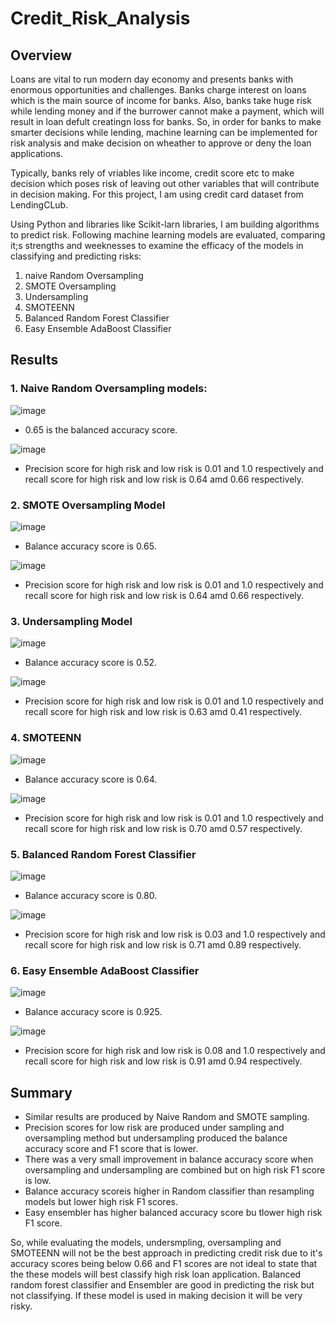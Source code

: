 # Credit_Risk_Analysis

## Overview

Loans are vital to run modern day economy and presents banks with enormous opportunities and challenges. Banks charge interest on loans which is the main source of income for banks. Also, banks take huge risk while lending money and if the burrower cannot make a payment, which will result in loan defult creatingn loss for banks. So, in order for banks to make smarter decisions while lending, machine learning can be implemented for risk analysis and make decision on wheather to approve or deny the loan applications.

Typically, banks rely of vriables like income, credit score etc to make decision which poses risk of leaving out other variables that will contribute in decision making. For this project, I am using credit card dataset from LendingCLub.

Using Python and libraries like Scikit-larn libraries, I am building algorithms to predict risk. Following machine learning models are evaluated, comparing it;s strengths and weeknesses to examine the efficacy of the models in classifying and predicting risks:

1. naive Random Oversampling
2. SMOTE Oversampling
3. Undersampling
4. SMOTEENN
5. Balanced Random Forest Classifier
6. Easy Ensemble AdaBoost Classifier

## Results

### 1. Naive Random Oversampling models:
![image](https://user-images.githubusercontent.com/67131400/105268267-806f6b00-5b57-11eb-8292-9dda02e8cfd3.png)

* 0.65 is the balanced accuracy score.

![image](https://user-images.githubusercontent.com/67131400/105269010-c678fe80-5b58-11eb-8ec5-b3c9ff72b361.png)

* Precision score for high risk and low risk is 0.01 and 1.0 respectively and recall score for high risk and low risk is 0.64 amd 0.66 respectively.

### 2. SMOTE Oversampling Model

![image](https://user-images.githubusercontent.com/67131400/105269424-823a2e00-5b59-11eb-8d04-c248e2bb83a0.png)

* Balance accuracy score is 0.65.

![image](https://user-images.githubusercontent.com/67131400/105269441-8b2aff80-5b59-11eb-9db7-035cdd6d35d5.png)

* Precision score for high risk and low risk is 0.01 and 1.0 respectively and recall score for high risk and low risk is 0.64 amd 0.66 respectively.

### 3. Undersampling Model

![image](https://user-images.githubusercontent.com/67131400/105269821-4e133d00-5b5a-11eb-9f9b-92001cc0c7a2.png)

* Balance accuracy score is 0.52.

![image](https://user-images.githubusercontent.com/67131400/105269838-54a1b480-5b5a-11eb-8f30-15f0a8935dfe.png)

* Precision score for high risk and low risk is 0.01 and 1.0 respectively and recall score for high risk and low risk is 0.63 amd 0.41 respectively.

### 4. SMOTEENN

![image](https://user-images.githubusercontent.com/67131400/105270137-e27d9f80-5b5a-11eb-9d7a-4993c85184fb.png)

* Balance accuracy score is 0.64.

![image](https://user-images.githubusercontent.com/67131400/105270165-ef01f800-5b5a-11eb-8a0b-ae7db0a2ecca.png)

* Precision score for high risk and low risk is 0.01 and 1.0 respectively and recall score for high risk and low risk is 0.70 amd 0.57 respectively.

### 5. Balanced Random Forest Classifier

![image](https://user-images.githubusercontent.com/67131400/105270387-499b5400-5b5b-11eb-8825-54d0d47aae71.png)


* Balance accuracy score is 0.80.

![image](https://user-images.githubusercontent.com/67131400/105270396-4ef89e80-5b5b-11eb-961e-1b256d7596db.png)

* Precision score for high risk and low risk is 0.03 and 1.0 respectively and recall score for high risk and low risk is 0.71 amd 0.89 respectively.

### 6.  Easy Ensemble AdaBoost Classifier


![image](https://user-images.githubusercontent.com/67131400/105270581-9f6ffc00-5b5b-11eb-9e87-65a51d607d27.png)


* Balance accuracy score is 0.925.

![image](https://user-images.githubusercontent.com/67131400/105270590-a434b000-5b5b-11eb-8681-4ab81e422cba.png)

* Precision score for high risk and low risk is 0.08 and 1.0 respectively and recall score for high risk and low risk is 0.91 amd 0.94 respectively.

## Summary

* Similar results are produced by Naive Random and SMOTE sampling.
* Precision scores for low risk are produced under sampling and oversampling method but undersampling produced the balance accuracy score and F1 score that is lower.
* There was a very small improvement in balance accuracy score when oversampling and undersampling are combined but on high risk F1 score is low.
* Balance accuracy scoreis higher in Random classifier than resampling models but lower high risk F1 scores.
* Easy ensembler has higher balanced accuracy score bu tlower high risk F1 score.

So, while evaluating the models, undersmpling, oversampling and SMOTEENN will not be the best approach in predicting credit risk due to it's accuracy scores being below 0.66 and F1 scores are not ideal to state that the these models will best classify high risk loan application. Balanced random forest classifier and Ensembler are good in predicting the risk but not classifying. If these model is used in making decision it will be very risky.


